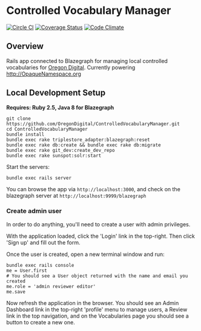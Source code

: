 Controlled Vocabulary Manager
=============================
[![Circle CI](https://circleci.com/gh/OregonDigital/ControlledVocabularyManager.svg?style=svg)](https://circleci.com/gh/OregonDigital/ControlledVocabularyManager)
[![Coverage Status](https://coveralls.io/repos/OregonDigital/ControlledVocabularyManager/badge.svg)](https://coveralls.io/r/OregonDigital/ControlledVocabularyManager)
[![Code Climate](https://codeclimate.com/github/OregonDigital/ControlledVocabularyManager/badges/gpa.svg)](https://codeclimate.com/github/OregonDigital/ControlledVocabularyManager)

Overview
-----
Rails app connected to Blazegraph for managing local controlled vocabularies for [Oregon Digital](http://oregondigital.org).
Currently powering http://OpaqueNamespace.org

Local Development Setup
-----

**Requires: Ruby 2.5, Java 8 for Blazegraph**

	git clone https://github.com/OregonDigital/ControlledVocabularyManager.git
	cd ControlledVocabularyManager
	bundle install
	bundle exec rake triplestore_adapter:blazegraph:reset
	bundle exec rake db:create && bundle exec rake db:migrate
	bundle exec rake git_dev:create_dev_repo
	bundle exec rake sunspot:solr:start

Start the servers:

	bundle exec rails server

You can browse the app via `http://localhost:3000`, and check on the blazegraph
server at `http://localhost:9999/blazegraph`

### Create admin user

In order to do anything, you'll need to create a user with admin privileges.

With the application loaded, click the 'Login' link in the top-right.
Then click 'Sign up' and fill out the form.

Once the user is created, open a new terminal window and run:

```
bundle exec rails console
me = User.first
# You should see a User object returned with the name and email you created
me.role = 'admin reviewer editor'
me.save
```

Now refresh the application in the browser. You should see an Admin Dashboard link in the top-right 'profile' menu to manage users, a Review link in the top navigation, and on the Vocabularies page you should see a button to create a new one.
